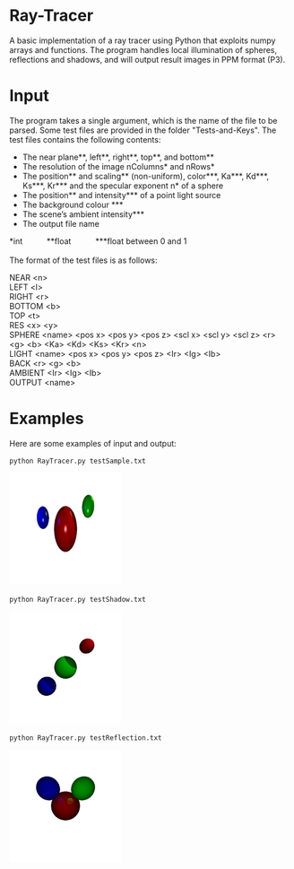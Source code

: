 # Ray-Tracer
A basic implementation of a ray tracer using Python that exploits numpy arrays and functions. The program handles local illumination of spheres, reflections and shadows, and will output result images in PPM format (P3).

# Input

The program takes a single argument, which is the name of the file to be parsed. Some test files are provided in the folder "Tests-and-Keys". The test files contains the following contents:

* The near plane\*\*, left\*\*, right\*\*, top\*\*, and bottom\*\*
* The resolution of the image nColumns\* and nRows\*
* The position\*\* and scaling\*\* (non-uniform), color\*\*\*, Ka\*\*\*, Kd\*\*\*, Ks\*\*\*, Kr\*\*\* and the specular exponent n\* of a sphere
* The position** and intensity*** of a point light source
* The background colour \*\*\*
* The scene’s ambient intensity\*\*\*
* The output file name    

\*int &nbsp; &nbsp; &nbsp; &nbsp; &nbsp; \*\*float &nbsp; &nbsp; &nbsp; &nbsp; &nbsp; \*\*\*float between 0 and 1
<br></br>
The format of the test files is as follows:   

NEAR \<n\>   
LEFT \<l\>   
RIGHT \<r\>   
BOTTOM \<b\>    
TOP \<t\>    
RES \<x\> \<y\>    
SPHERE \<name\> \<pos x\> \<pos y\> \<pos z\> \<scl x\> \<scl y\> \<scl z\> \<r\> \<g\> \<b\> \<Ka\> \<Kd\> \<Ks\> \<Kr\> \<n\>   
LIGHT \<name\> \<pos x\> \<pos y\> \<pos z\> \<Ir\> \<Ig\> \<Ib\>   
BACK \<r\> \<g\> \<b\>     
AMBIENT \<Ir\> \<Ig\> \<Ib\>   
OUTPUT \<name\>   

# Examples

Here are some examples of input and output:
```
python RayTracer.py testSample.txt
```
<img src="https://github.com/Tianennnn/Ray-Tracer/blob/main/Tests-and-Keys/keySample.png" width="200" height="200">

```
python RayTracer.py testShadow.txt
```
<img src="https://github.com/Tianennnn/Ray-Tracer/blob/main/Tests-and-Keys/keyShadow.png" width="200" height="200">

```
python RayTracer.py testReflection.txt
```
<img src="https://github.com/Tianennnn/Ray-Tracer/blob/main/Tests-and-Keys/keyReflection.png" width="200" height="200">
